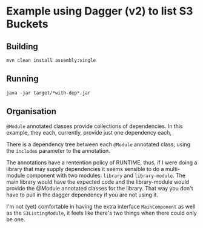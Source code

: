 Example using Dagger (v2) to list S3 Buckets
===========================================

Building
--------

```shell
mvn clean install assembly:single
```

Running
-------

```shell
java -jar target/*with-dep*.jar
```

Organisation
------------

`@Module` annotated classes provide collections of dependencies. In this example, they each, currently, provide just one dependency each,

There is a dependency tree between each `@Module` annotated class; using the `includes` parameter to the annotation.

The annotations have a rentention policy of RUNTIME, thus, if I were doing a library that may supply dependencies it seems sensible to do a multi-module component with two modules: `library` and `library-module`. The main library would have the expected code and the library-module would provide the @Module annotated classes for the library. That way you don't have to pull in the dagger dependency if you are not using it.

I'm not (yet) comfortable in having the extra interface `MainComponent` as well as the `S3ListingModule`, it feels like there's two things when there could only be one.

